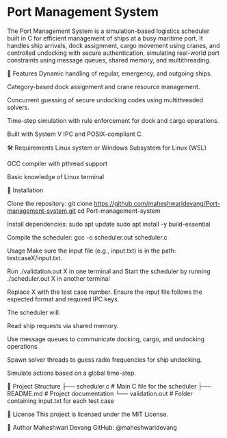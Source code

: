 # Port Management System

The Port Management System is a simulation-based logistics scheduler built in C for efficient management of ships at a busy maritime port. It handles ship arrivals, dock assignment, cargo movement using cranes, and controlled undocking with secure authentication, simulating real-world port constraints using message queues, shared memory, and multithreading.

📌 Features
Dynamic handling of regular, emergency, and outgoing ships.

Category-based dock assignment and crane resource management.

Concurrent guessing of secure undocking codes using multithreaded solvers.

Time-step simulation with rule enforcement for dock and cargo operations.

Built with System V IPC and POSIX-compliant C.

🛠️ Requirements
Linux system or Windows Subsystem for Linux (WSL)

GCC compiler with pthread support

Basic knowledge of Linux terminal

🔧 Installation

Clone the repository:
git clone https://github.com/maheshwaridevang/Port-management-system.git
cd Port-management-system

Install dependencies:
sudo apt update
sudo apt install -y build-essential

Compile the scheduler:
gcc -o scheduler.out scheduler.c

Usage
Make sure the input file (e.g., input.txt) is in the path: testcaseX/input.txt.

Run ./validation.out X in one terminal and Start the scheduler by running ./scheduler.out X in another terminal

Replace X with the test case number. Ensure the input file follows the expected format and required IPC keys.

The scheduler will:

Read ship requests via shared memory.

Use message queues to communicate docking, cargo, and undocking operations.

Spawn solver threads to guess radio frequencies for ship undocking.

Simulate actions based on a global time-step.

📂 Project Structure
├── scheduler.c         # Main C file for the scheduler
├── README.md           # Project documentation
└── validation.out       # Folder containing input.txt for each test case


📄 License
This project is licensed under the MIT License.

👤 Author
Maheshwari Devang
GitHub: @maheshwaridevang
